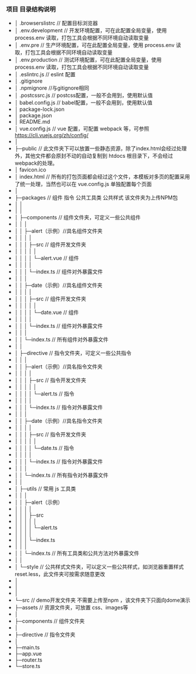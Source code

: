 ### 项目 目录结构说明

* │  .browserslistrc // 配置目标浏览器
* │  .env.development // 开发环境配置，可在此配置全局变量，使用 process.env 读取，打包工具会根据不同环境自动读取变量
* │  .env.pre // 生产环境配置，可在此配置全局变量，使用 process.env 读取，打包工具会根据不同环境自动读取变量
* │  .env.production  // 测试环境配置，可在此配置全局变量，使用 process.env 读取，打包工具会根据不同环境自动读取变量
* │  .eslintrc.js // eslint 配置
* │  .gitignore
* │  .npmignore  //与gitignore相同 
* │  .postcssrc.js // postcss配置，一般不会用到，使用默认值
* │  babel.config.js // babel配置，一般不会用到，使用默认值
* │  package-lock.json
* │  package.json
* │  README.md
* │  vue.config.js // vue 配置，可配置 webpack 等，可参照 https://cli.vuejs.org/zh/config/
* │  
* ├─public // 此文件夹下可以放置一些静态资源，除了index.html会经过处理外，其他文件都会原封不动的自动复制到 htdocs 根目录下，不会经过webpack的处理。
* │      favicon.ico
* │      index.html // 所有的打包页面都会经过这个文件，本模板对多页的配置采用了统一处理，当然也可以在 vue.config.js 单独配置每个页面
* │ 
* ├─packages // 组件 指令 公共工具类 公共样式  该文件夹为上传NPM包 
* │   │  
* │   │   
* │   ├─components // 组件文件夹，可定义一些公共组件
* │   │   │   
* │   │   ├─alert（示例）//具名组件文件夹 
* │   │   │   │ 
* │   │   │   ├─src  // 组件开发文件夹  
* │   │   │   │  │   
* │   │   │   │  └─alert.vue  // 组件 
* │   │   │   │ 
* │   │   │   └─index.ts // 组件对外暴露文件 
* │   │   │   
* │   │   ├─date（示例）//具名组件文件夹 
* │   │   │   │ 
* │   │   │   ├─src  // 组件开发文件夹  
* │   │   │   │  │ 
* │   │   │   │  └─date.vue  // 组件 
* │   │   │   │ 
* │   │   │   └─index.ts // 组件对外暴露文件 
* │   │   │   
* │   │   └─index.ts // 所有组件对外暴露文件
* │   │  
* │   ├─directive // 指令文件夹，可定义一些公共指令   
* │   │   │   
* │   │   ├─alert（示例）//具名指令文件夹 
* │   │   │   │ 
* │   │   │   ├─src  // 指令开发文件夹  
* │   │   │   │  │   
* │   │   │   │  └─alert.ts  // 指令 
* │   │   │   │ 
* │   │   │   └─index.ts // 指令对外暴露文件 
* │   │   │   
* │   │   ├─date（示例）//具名指令文件夹 
* │   │   │   │ 
* │   │   │   ├─src  // 指令开发文件夹  
* │   │   │   │  │   
* │   │   │   │  └─date.ts  // 指令 
* │   │   │   │ 
* │   │   │   └─index.ts // 指令对外暴露文件 
* │   │   │   
* │   │   └─index.ts // 所有指令对外暴露文件
* │   │    
* │   ├─utils  // 常用 js 工具类  
* │   │   │   
* │   │   ├─alert（示例）
* │   │   │   │ 
* │   │   │   ├─src 
* │   │   │   │  │   
* │   │   │   │  └─alert.ts  
* │   │   │   │ 
* │   │   │   └─index.ts 
* │   │   │   
* │   │   └─index.ts // 所有工具类和公共方法对外暴露文件
* │   │   
* │   └─style // 公共样式文件夹，可以定义一些公共样式，如浏览器重置样式 reset.less，此文件夹可按需求随意更改 
* │        
* │ 
* │ 
* └─src // demo开发文件夹  不需要上传至npm ，该文件夹下只面向dome演示
*    ├─assets // 资源文件夹，可放置 css、images等   
*    │      
*    ├─components // 组件文件夹
*    │      
*    ├─directive // 指令文件夹    
*    │      
*    ├─main.ts 
*    ├─app.vue
*    ├─router.ts
*    └─store.ts
  